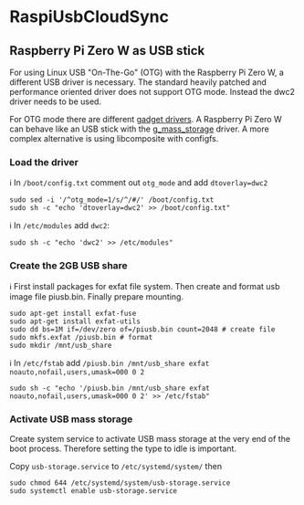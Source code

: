 # RaspiUsbCloudSync

## Raspberry Pi Zero W as USB stick

For using Linux USB "On-The-Go" (OTG)  with the Raspberry Pi Zero W, a different USB driver is necessary. The standard heavily patched and performance oriented driver does not support OTG mode. Instead the dwc2 driver needs to be used.

For OTG mode there are different [gadget drivers](http://www.linux-usb.org/gadget/). A Raspberry Pi Zero W can behave like an USB stick with the [g_mass_storage](https://www.kernel.org/doc/Documentation/usb/mass-storage.txt) driver. A more complex alternative is using libcomposite with configfs.

### Load the driver

:information_source: In `/boot/config.txt` comment out `otg_mode` and add `dtoverlay=dwc2`

```
sudo sed -i '/^otg_mode=1/s/^/#/' /boot/config.txt
sudo sh -c "echo 'dtoverlay=dwc2' >> /boot/config.txt"
```

:information_source: In `/etc/modules` add `dwc2`:

```
sudo sh -c "echo 'dwc2' >> /etc/modules"
```

### Create the 2GB USB share

:information_source: First install packages for exfat file system. Then create and format usb image file piusb.bin. Finally prepare mounting.

 ```
sudo apt-get install exfat-fuse
sudo apt-get install exfat-utils
sudo dd bs=1M if=/dev/zero of=/piusb.bin count=2048 # create file
sudo mkfs.exfat /piusb.bin # format
sudo mkdir /mnt/usb_share
```
:information_source: In `/etc/fstab` add `/piusb.bin /mnt/usb_share exfat noauto,nofail,users,umask=000 0 2`
```
sudo sh -c "echo '/piusb.bin /mnt/usb_share exfat noauto,nofail,users,umask=000 0 2' >> /etc/fstab"
```

### Activate USB mass storage
Create system service to activate USB mass storage at the very end of the boot process. Therefore setting the type to idle is important. 

Copy `usb-storage.service` to `/etc/systemd/system/` then
```
sudo chmod 644 /etc/systemd/system/usb-storage.service
sudo systemctl enable usb-storage.service
```


 


